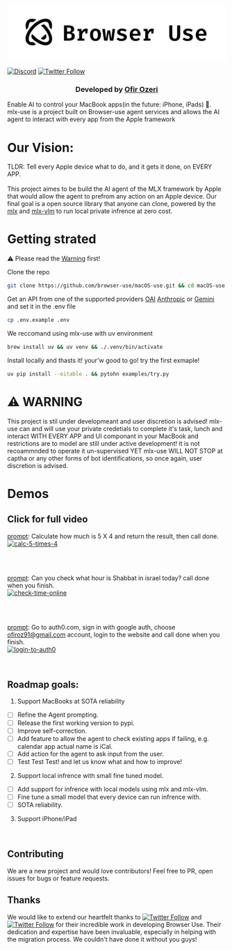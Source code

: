 <picture>
  <source media="(prefers-color-scheme: dark)" srcset="./static/browser-use-dark.png">
  <source media="(prefers-color-scheme: light)" srcset="./static/browser-use.png">
  <img alt="Shows a black Browser Use Logo in light color mode and a white one in dark color mode." src="./static/browser-use.png"  width="full">
</picture>

<br/>

<!-- [![GitHub stars](https://img.shields.io/github/stars/gregpr07/browser-use?style=social)](https://github.com/gregpr07/browser-use/stargazers) -->
[![Discord](https://img.shields.io/discord/1303749220842340412?color=7289DA&label=Discord&logo=discord&logoColor=white)](https://link.browser-use.com/discord)
[![Twitter Follow](https://img.shields.io/twitter/follow/OfirOzeri?style=social)](https://x.com/OfirOzeri)
<br>
<div align="center">
  <h3>Developed by <a href="https://github.com/eDeveloperOZ">Ofir Ozeri</a> </h3>
</div>
Enable AI to control your MacBook apps(in the future: iPhone, iPads) 🤖.
<br>
mlx-use is a project built on Browser-use agent services and allows the AI agent to interact with every app from the Apple framework

# Our Vision:
TLDR: Tell every Apple device what to do, and it gets it done, on EVERY APP.
<br><br>
This project aimes to be build the AI agent of the MLX framework by Apple that would allow the agent to prefrom any action on an Apple device. Our final goal is a open source library that anyone can clone, powered by the [mlx](https://github.com/ml-explore/mlx) and [mlx-vlm](https://github.com/Blaizzy/mlx-vlm) to run local private infrence at zero cost.


# Getting strated
⚠️ Please read the [Warning](#warning) first!<br>

Clone the repo
<br>

```bash
git clone https://github.com/browser-use/macOS-use.git && cd macOS-use
```
Get an API from one of the supported providers [OAI]() [Anthropic]() or [Gemini]() and set it in the .env file
<br>

```bash
cp .env.example .env
```
We reccomand using mlx-use with uv environment
<br>

```bash
brew install uv && uv venv && ./.venv/bin/activate
```
Install locally and thasts it! your'w good to go! try the first exmaple!
<br>

```bash
uv pip install --eitable . && pytohn examples/try.py
```

# ⚠️ WARNING
This project is stil under developmeant and user discretion is advised!
mlx-use can and will use your private credetials to complete it's task, lunch and interact WITH EVERY APP and UI componant in your MacBook and restrictions are to model are still under active development! it is not recoammnded to operate it un-supervised YET
mlx-use WILL NOT STOP at captha or any other forms of bot identifications, so once again, user discretion is advised.


# Demos
## Click for full video
[prompt](https://github.com/browser-use/macOS-use/blob/main/examples/calculate.py): Calculate how much is 5 X 4 and return the result, then call done. <br>
[![calc-5-times-4](https://github.com/eDeveloperOZ/mlx-use/blob/main/static/calc-5-times-4.gif  "Click for full video")](https://x.com/OfirOzeri/status/1883110905665433681)

<br/><br/>

[prompt](https://github.com/browser-use/macOS-use/blob/main/examples/check_time_online.py): Can you check what hour is Shabbat in israel today? call done when you finish. <br>
[![check-time-online](https://github.com/eDeveloperOZ/mlx-use/blob/main/static/check-time-online.gif  "Click for full video")](https://x.com/OfirOzeri/status/1883109604416278552)

<br/><br/>

[prompt](https://github.com/browser-use/macOS-use/blob/main/examples/login_to_auth0.py): Go to auth0.com, sign in with google auth, choose ofiroz91@gmail.com account, login to the website and call done when you finish. <br>
[![login-to-auth0](https://github.com/eDeveloperOZ/mlx-use/blob/main/static/login-to-auth0.gif  "Click for full video")](https://x.com/OfirOzeri/status/1883455599423434966)

<br>

## Roadmap goals:
1. Support MacBooks at SOTA reliability 
- [ ] Refine the Agent prompting.
- [ ] Release the first working version to pypi.
- [ ] Improve self-correction.
- [ ] Add feature to allow the agent to check existing apps if failing, e.g. calendar app actual name is iCal.
- [ ] Add action for the agent to ask input from the user. 
- [ ] Test Test Test! and let us know what and how to improve!
2. Support local infrence with small fine tuned model.
- [ ] Add support for infrence with local models using mlx and mlx-vlm.
- [ ] Fine tune a small model that every device can run infrence with.
- [ ] SOTA reliability.
3. Support iPhone/iPad

<br>

## Contributing

We are a new project and would love contributors! Feel free to PR, open issues for bugs or feature requests.

## Thanks

We would like to extend our heartfelt thanks to [![Twitter Follow](https://img.shields.io/twitter/follow/Gregor?style=social)](https://x.com/gregpr07) and [![Twitter Follow](https://img.shields.io/twitter/follow/Magnus?style=social)](https://x.com/mamagnus00) for their incredible work in developing Browser Use. Their dedication and expertise have been invaluable, especially in helping with the migration process. We couldn't have done it without you guys!

